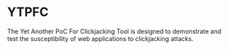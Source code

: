 # YTPFC
The Yet Another PoC For Clickjacking Tool is designed to demonstrate and test the susceptibility of web applications to clickjacking attacks. 
